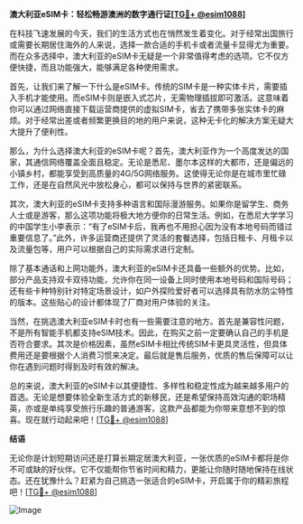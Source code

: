 **澳大利亚eSIM卡：轻松畅游澳洲的数字通行证[[TG💪+ @esim1088](https://t.me/s/esim1088)]**

在科技飞速发展的今天，我们的生活方式也在悄然发生着变化。对于经常出国旅行或需要长期居住海外的人来说，选择一款合适的手机卡或者流量卡显得尤为重要。而在众多选择中，澳大利亚的eSIM卡无疑是一个非常值得考虑的选项。它不仅方便快捷，而且功能强大，能够满足各种使用需求。

首先，让我们来了解一下什么是eSIM卡。传统的SIM卡是一种实体卡片，需要插入手机才能使用。而eSIM卡则是嵌入式芯片，无需物理插拔即可激活。这意味着你可以通过网络直接下载运营商提供的虚拟SIM卡，省去了携带多张实体卡的麻烦。对于经常出差或者频繁更换目的地的用户来说，这种无卡化的解决方案无疑大大提升了便利性。

那么，为什么选择澳大利亚的eSIM卡呢？首先，澳大利亚作为一个高度发达的国家，其通信网络覆盖全面且稳定。无论是悉尼、墨尔本这样的大都市，还是偏远的小镇乡村，都能享受到高质量的4G/5G网络服务。这使得无论你是在城市里忙碌工作，还是在自然风光中放松身心，都可以保持与世界的紧密联系。

其次，澳大利亚的eSIM卡支持多种语言和国际漫游服务。如果你是留学生、商务人士或是游客，那么这项功能将极大地方便你的日常生活。例如，在悉尼大学学习的中国学生小李表示：“有了eSIM卡后，我再也不用担心因为没有本地号码而错过重要信息了。”此外，许多运营商还提供了灵活的套餐选择，包括日租卡、月租卡以及流量包等，用户可以根据自己的实际需求进行定制。

除了基本通话和上网功能外，澳大利亚的eSIM卡还具备一些额外的优势。比如，部分产品支持双卡双待功能，允许你在同一设备上同时使用本地号码和国际号码；还有些卡种特别针对特定场景设计，如户外探险爱好者可以选择具有防水防尘特性的版本。这些贴心的设计都体现了厂商对用户体验的关注。

当然，在挑选澳大利亚eSIM卡时也有一些需要注意的地方。首先是兼容性问题，不是所有智能手机都支持eSIM技术。因此，在购买之前一定要确认自己的手机是否符合要求。其次是价格因素，虽然eSIM卡相比传统SIM卡更具灵活性，但具体费用还是要根据个人消费习惯来决定。最后就是售后服务，优质的售后保障可以让你在遇到问题时得到及时有效的解决。

总的来说，澳大利亚的eSIM卡以其便捷性、多样性和稳定性成为越来越多用户的首选。无论是想要体验全新生活方式的新移民，还是希望保持高效沟通的职场精英，亦或是单纯享受旅行乐趣的普通游客，这款产品都能为你带来意想不到的惊喜。现在就行动起来吧！[[TG💪+ @esim1088](https://t.me/s/esim1088)]

**结语**

无论你是计划短期访问还是打算长期定居澳大利亚，一张优质的eSIM卡都将是你不可或缺的好伙伴。它不仅能帮你节省时间和精力，更能让你随时随地保持在线状态。还在犹豫什么？赶紧为自己挑选一张适合的eSIM卡，开启属于你的精彩旅程吧！[[TG💪+ @esim1088](https://t.me/s/esim1088)] 

![Image](https://i.postimg.cc/4NQfJmqS/Snipaste-2025-05-13-00-14-12.png)